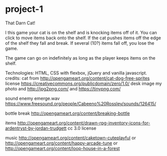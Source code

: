 # project-1

That Darn Cat!

I this game your cat is on the shelf and is knocking items off of it. 
You can click to move items back onto the shelf. 
If the cat pushes items off the edge of the shelf they fall and break. 
If several (10?) items fall off, you lose the game. 

The game can go on indefinitely as long as the player keeps items on the shelf. 

Technologies: HTML, CSS with flexbox, jQuery and vanilla javascript.
credits: 
cat from http://opengameart.org/content/cat-dog-free-sprites license https://creativecommons.org/publicdomain/zero/1.0/
desk image my photo and 
http://jpg2png.com/ and https://tinypng.com/

sound enemy emerge.wav https://www.freesound.org/people/Cabeeno%20Rossley/sounds/126415/

bottle break http://opengameart.org/content/breaking-bottle

items http://opengameart.org/content/drawn-rpg-inventory-icons-for-ardentryst-by-jordan-trudgett cc 3.0 license

music http://opengameart.org/content/caketown-cuteplayful or http://opengameart.org/content/happy-arcade-tune or http://opengameart.org/content/loop-house-in-a-forest
